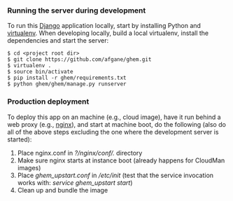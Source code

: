 ### Running the server during development

To run this [Django][1] application locally, start by installing 
Python and [virtualenv][2]. When developing locally,
build a local virtualenv, install the dependencies and start the server:

    $ cd <project root dir>
    $ git clone https://github.com/afgane/ghem.git
    $ virtualenv .
    $ source bin/activate
    $ pip install -r ghem/requirements.txt
    $ python ghem/ghem/manage.py runserver

### Production deployment

To deploy this app on an machine (e.g., cloud image), have it run behind a
web proxy (e.g., [nginx][3]), and start at machine boot, do the following (also
do all of the above steps excluding the one where the development server is
started):

1. Place nginx.conf in *?/nginx/conf/.* directory
1. Make sure nginx starts at instance boot (already happens for CloudMan images)
1. Place *ghem_upstart.conf* in */etc/init* (test that the service invocation works
    with: *service ghem_upstart start*)
1. Clean up and bundle the image

[1]: https://www.djangoproject.com/
[2]: https://github.com/pypa/virtualenv
[3]: http://wiki.nginx.org/Main